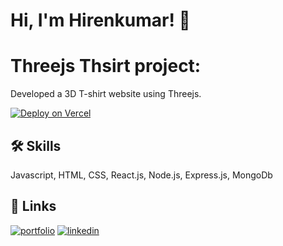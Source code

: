 
# Hi, I'm Hirenkumar! 👋


# Threejs Thsirt project:

Developed a 3D T-shirt website using Threejs.

[![Deploy on Vercel](https://railway.app/button.svg)](https://fileuploader-production.up.railway.app/)


## 🛠 Skills
Javascript, HTML, CSS, React.js, Node.js, Express.js, MongoDb


## 🔗 Links
[![portfolio](https://img.shields.io/badge/my_portfolio-000?style=for-the-badge&logo=ko-fi&logoColor=white)](https://hirenkumar-portfolio.netlify.app/)
[![linkedin](https://img.shields.io/badge/linkedin-0A66C2?style=for-the-badge&logo=linkedin&logoColor=white)](https://www.linkedin.com/in/hirenkumar-trivedi-3271b41b3/)

